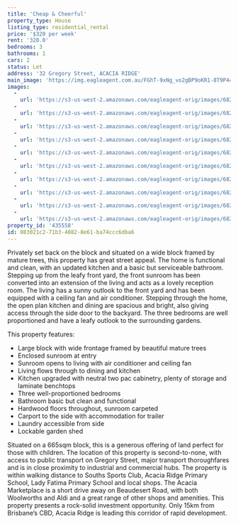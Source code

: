 ```yaml
---
title: 'Cheap & Cheerful'
property_type: House
listing_type: residential_rental
price: '$320 per week'
rent: '320.0'
bedrooms: 3
bathrooms: 1
cars: 2
status: Let
address: '32 Gregory Street, ACACIA RIDGE'
main_image: 'https://img.eagleagent.com.au/FGhT-9xNg_vo2gBP9oKR1-8T9P4=/1280x854/smart/https://s3-us-west-2.amazonaws.com/eagleagent-orig/images/6825589/425349710-image-M.jpg'
images:
  -
    url: 'https://s3-us-west-2.amazonaws.com/eagleagent-orig/images/6825598/425349710-image-I.jpg'
  -
    url: 'https://s3-us-west-2.amazonaws.com/eagleagent-orig/images/6825597/425349710-image-H.jpg'
  -
    url: 'https://s3-us-west-2.amazonaws.com/eagleagent-orig/images/6825596/425349710-image-G.jpg'
  -
    url: 'https://s3-us-west-2.amazonaws.com/eagleagent-orig/images/6825595/425349710-image-F.jpg'
  -
    url: 'https://s3-us-west-2.amazonaws.com/eagleagent-orig/images/6825594/425349710-image-E.jpg'
  -
    url: 'https://s3-us-west-2.amazonaws.com/eagleagent-orig/images/6825593/425349710-image-D.jpg'
  -
    url: 'https://s3-us-west-2.amazonaws.com/eagleagent-orig/images/6825592/425349710-image-C.jpg'
  -
    url: 'https://s3-us-west-2.amazonaws.com/eagleagent-orig/images/6825591/425349710-image-B.jpg'
  -
    url: 'https://s3-us-west-2.amazonaws.com/eagleagent-orig/images/6825590/425349710-image-A.jpg'
  -
    url: 'https://s3-us-west-2.amazonaws.com/eagleagent-orig/images/6825589/425349710-image-M.jpg'
property_id: '435558'
id: 083021c2-71b3-4082-8e61-ba74ccc6dba6
---
```

Privately set back on the block and situated on a wide block framed by mature trees, this property has great street appeal. The home is functional and clean, with an updated kitchen and a basic but serviceable bathroom. Stepping up from the leafy front yard, the front sunroom has been converted into an extension of the living and acts as a lovely reception room. The living has a sunny outlook to the front yard and has been equipped with a ceiling fan and air conditioner. Stepping through the home, the open plan kitchen and dining are spacious and bright, also giving access through the side door to the backyard. The three bedrooms are well proportioned and have a leafy outlook to the surrounding gardens.

This property features:

* Large block with wide frontage framed by beautiful mature trees
* Enclosed sunroom at entry
* Sunroom opens to living with air conditioner and ceiling fan
* Living flows through to dining and kitchen
* Kitchen upgraded with neutral two pac cabinetry, plenty of storage and laminate benchtops
* Three well-proportioned bedrooms
* Bathroom basic but clean and functional
* Hardwood floors throughout, sunroom carpeted
* Carport to the side with accommodation for trailer
* Laundry accessible from side
* Lockable garden shed

Situated on a 665sqm block, this is a generous offering of land perfect for those with children. The location of this property is second-to-none, with access to public transport on Gregory Street, major transport thoroughfares and is in close proximity to industrial and commercial hubs. The property is within walking distance to Souths Sports Club, Acacia Ridge Primary School, Lady Fatima Primary School and local shops. The Acacia Marketplace is a short drive away on Beaudesert Road, with both Woolworths and Aldi and a great range of other shops and amenities. This property presents a rock-solid investment opportunity. Only 15km from Brisbane’s CBD, Acacia Ridge is leading this corridor of rapid development.